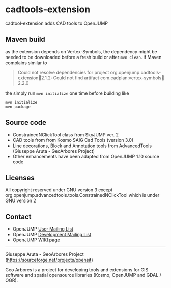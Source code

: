 # cadtools-extension

cadtool-extension adds CAD tools to OpenJUMP 

## Maven build

as the extension depends on Vertex-Symbols, the dependency might be needed to be downloaded before a fresh build or after `mvn clean`. if Maven complains similar to

> Could not resolve dependencies for project org.openjump:cadtools-extension:jar:2.1.2: Could not find artifact com.cadplan:vertex-symbols:jar:2.2.0

the simply run `mvn initialize` one time before building like

```
mvn initialize
mvn package
```

## Source code

* ConstrainedNClickTool class from SkyJUMP ver. 2
* CAD tools from from Kosmo SAIG Cad Tools (version 3.0)
* Line decorations, Block and Annotation tools from AdvancedTools (Giuseppe Aruta - GeoArbores Project)
* Other enhancements have been adapted from OpenJUMP 1.10 source code

## Licenses
All copyright reserved under GNU version 3
except org.openjump.advancedtools.tools.ConstrainedNClickTool which is under GNU version 2

## Contact

- OpenJUMP [User Mailing List](http://groups.google.com/group/openjump-users)
- OpenJUMP [Development Mailing List](https://lists.sourceforge.net/lists/listinfo/jump-pilot-devel)
- OpenJUMP [WIKI page](https://sourceforge.net/apps/mediawiki/jump-pilot/index.php?title=Main_Page)
-------------------------------------- 

Giuseppe Aruta - GeoArbores Project (https://sourceforge.net/projects/opensit)

Geo Arbores is a project for developing tools and extensions for GIS software and spatial
opensource libraries (Kosmo, OpenJUMP and GDAL / OGR).
